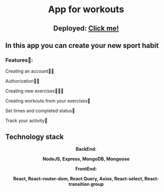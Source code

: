 <h1 align="center">App for workouts</h1>
<h2 align="center">Deployed: <a href="https://app-for-workouts.herokuapp.com/" target="_blank">Click me!<a> </h2>
<h2>In this app you can create your new sport habit</h2>
<h3>Features🤚: </h3>
<p>Creating an account🧑‍💻</p>
<p>Authorization🤳🏻</p>
<p>Creating new exercises🏋🏻‍♀️</p>
<p>Creating workouts from your exercises🥇</p>
<p>Set times and completed status💪</p>
<p>Track your activity🏃</p>
<h2>Technology stack</h3>
<p align='center'><strong>BackEnd:<strong></p> 
<p align='center'>NodeJS, Express, MongoDB, Mongoose</p> 
<p align='center'><strong>FrontEnd:<strong></p> 
<p align='center'>React, React-router-dom, React Query, Axios, React-select, React-transition group</p>

